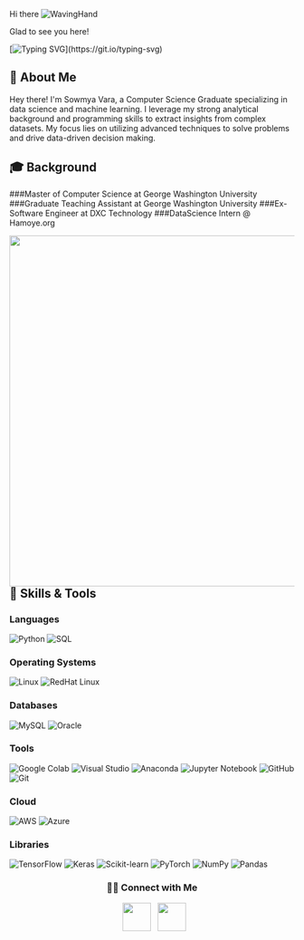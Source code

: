 <!--
**Sowmya74/Sowmya74** is a ✨ _special_ ✨ repository because its `README.md` (this file) appears on your GitHub profile.

Here are some ideas to get you started:

- 🔭 I’m currently working on ...
- 🌱 I’m currently learning ...
- 👯 I’m looking to collaborate on ...
- 🤔 I’m looking for help with ...
- 💬 Ask me about ...
- 📫 How to reach me: ...
- 😄 Pronouns: ...
- ⚡ Fun fact: ...
-->
Hi there ![WavingHand](https://user-images.githubusercontent.com/18350557/176309783-0785949b-9127-417c-8b55-ab5a4333674e.gif)


Glad to see you here!   

[![Typing SVG](https://readme-typing-svg.herokuapp.com?color=FF3670&size=35&center=true&vCenter=true&width=1000&lines=Welcome+to+my+GitHub+profile!;)](https://git.io/typing-svg)



## 🚀 About Me

Hey there! I'm Sowmya Vara, a Computer Science Graduate specializing in data science and machine learning. I leverage my strong analytical background and programming skills to extract insights from complex datasets. My focus lies on utilizing advanced techniques to solve problems and drive data-driven decision making.



## 🎓 Background

###Master of Computer Science at George Washington University
###Graduate Teaching Assistant at George Washington University
###Ex-Software Engineer at DXC Technology
###DataScience Intern @ Hamoye.org




<img align="left" src="https://media.giphy.com/media/QvpqTCiEcwtvx6wwJK/giphy.gif" width="620">


## 🔧 Skills & Tools

### Languages

![Python](https://img.shields.io/badge/-Python-000?&logo=Python)
![SQL](https://img.shields.io/badge/-SQL-000?&logo=MySQL)

### Operating Systems

![Linux](https://img.shields.io/badge/-Linux-000?&logo=Linux)
![RedHat Linux](https://img.shields.io/badge/-RedHat%20Linux-000?&logo=Red-Hat)

### Databases

![MySQL](https://img.shields.io/badge/-MySQL-000?&logo=MySQL)
![Oracle](https://img.shields.io/badge/-Oracle-000?&logo=Oracle)

### Tools

![Google Colab](https://img.shields.io/badge/-Google%20Colab-000?&logo=Google-Colab)
![Visual Studio](https://img.shields.io/badge/-Visual%20Studio-000?&logo=Visual-Studio)
![Anaconda](https://img.shields.io/badge/-Anaconda-000?&logo=Anaconda)
![Jupyter Notebook](https://img.shields.io/badge/-Jupyter%20Notebook-000?&logo=Jupyter)
![GitHub](https://img.shields.io/badge/-GitHub-000?&logo=GitHub)
![Git](https://img.shields.io/badge/-Git-000?&logo=Git)

### Cloud

![AWS](https://img.shields.io/badge/-AWS-000?&logo=Amazon-AWS&logoColor=F90)
![Azure](https://img.shields.io/badge/-Azure-000?&logo=Microsoft-Azure&logoColor=0078D4)

### Libraries

![TensorFlow](https://img.shields.io/badge/-TensorFlow-000?&logo=TensorFlow)
![Keras](https://img.shields.io/badge/-Keras-000?&logo=Keras)
![Scikit-learn](https://img.shields.io/badge/-Scikit%20learn-000?&logo=scikit-learn)
![PyTorch](https://img.shields.io/badge/-PyTorch-000?&logo=PyTorch)
![NumPy](https://img.shields.io/badge/-NumPy-000?&logo=NumPy)
![Pandas](https://img.shields.io/badge/-Pandas-000?&logo=Pandas)




  <h3 align="center"> 🤝🏻 Connect with Me </h3>

<p align="center"> 
&nbsp; <a href="https://www.linkedin.com/in/sowmya-vara" target="_blank" rel="noopener noreferrer"><img src="https://img.icons8.com/plasticine/100/000000/linkedin.png" width="50" /></a>
&nbsp; <a href="mailto:sowmyavara26@gmail.com" target="_blank" rel="noopener noreferrer"><img src="https://img.icons8.com/plasticine/100/000000/gmail.png"  width="50" /></a>
</p>




